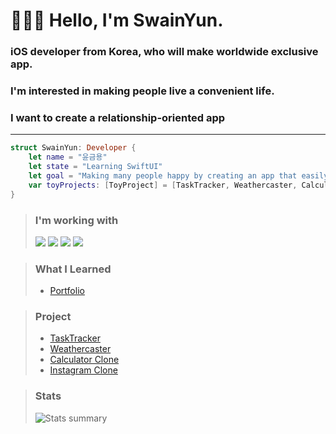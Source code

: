 # 🧑🏻‍💻 Hello, I'm SwainYun.
### iOS developer from Korea, who will make worldwide exclusive app.
### I'm interested in making people live a convenient life.
### I want to create a relationship-oriented app
---------------------------------------------------------------------
```Swift
struct SwainYun: Developer {
    let name = "윤금용"
    let state = "Learning SwiftUI"
    let goal = "Making many people happy by creating an app that easily solves difficult things in real life"
    var toyProjects: [ToyProject] = [TaskTracker, Weathercaster, CalculatorClone, InstagramClone, LetUsMeet]
}
```
> ### I'm working with
> <a href="https://developer.apple.com/swift/" target="_blank"><img src="https://img.shields.io/badge/Swift-F05138?style=flat&logo=Swift&logoColor=white"></a>
> <a href="https://iterm2.com" target="_blank"><img src="https://img.shields.io/badge/iTerm2-000000?style=flat&logo=iTerm2&logoColor=white"></a>
> <a href="https://git-scm.com" target="_blank"><img src="https://img.shields.io/badge/Git-F05032?style=flat&logo=Git&logoColor=white"></a>
> <a href="https://developer.apple.com/kr/xcode/" target="_blank"><img src="https://img.shields.io/badge/Xcode-147EFB?style=flat&logo=Xcode&logoColor=white"></a>

> ### What I Learned
> * [Portfolio](https://github.com/Remaked-Swain/Portfolio.git)

> ### Project
>* [TaskTracker](https://github.com/Remaked-Swain/TaskTracker.git)
>* [Weathercaster](https://github.com/Remaked-Swain/Weathercaster.git)
>* [Calculator Clone](https://github.com/Remaked-Swain/CalculatorClone.git)
>* [Instagram Clone](https://github.com/Remaked-Swain/InstagramClone.git)

> ### Stats
> ![Stats summary](https://github-readme-stats.vercel.app/api?username=Remaked-Swain&theme=outrun&show_icons=true)
